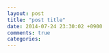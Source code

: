 ```yaml
---
layout: post
title: "post title"
date: 2014-07-24 23:30:02 +0900
comments: true
categories: 
---
```

